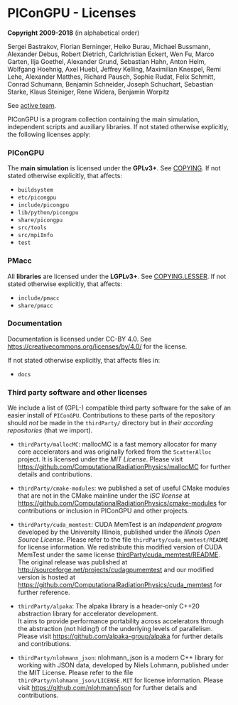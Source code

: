 PIConGPU - Licenses
===============================================================================

**Copyright 2009-2018** (in alphabetical order)

Sergei Bastrakov, Florian Berninger, Heiko Burau, Michael Bussmann,
Alexander Debus, Robert Dietrich, Carlchristian Eckert, Wen Fu, Marco Garten,
Ilja Goethel, Alexander Grund, Sebastian Hahn, Anton Helm, Wolfgang Hoehnig,
Axel Huebl, Jeffrey Kelling, Maximilian Knespel, Remi Lehe, Alexander Matthes,
Richard Pausch, Sophie Rudat, Felix Schmitt, Conrad Schumann,
Benjamin Schneider, Joseph Schuchart, Sebastian Starke, Klaus Steiniger,
Rene Widera, Benjamin Worpitz

See [active team](README.md#active-team).

PIConGPU is a program collection containing the main simulation, independent
scripts and auxiliary libraries. If not stated otherwise explicitly, the
following licenses apply:


### PIConGPU

The **main simulation** is licensed under the **GPLv3+**. See
[COPYING](COPYING). If not stated otherwise explicitly, that affects:
 - `buildsystem`
 - `etc/picongpu`
 - `include/picongpu`
 - `lib/python/picongpu`
 - `share/picongpu`
 - `src/tools`
 - `src/mpiInfo`
 - `test`


### PMacc
 
All **libraries** are licensed under the **LGPLv3+**. See
[COPYING.LESSER](COPYING.LESSER).
If not stated otherwise explicitly, that affects:
 - `include/pmacc`
 - `share/pmacc`


### Documentation

Documentation is licensed under CC-BY 4.0.
See https://creativecommons.org/licenses/by/4.0/ for the license.

If not stated otherwise explicitly, that affects files in:

- `docs`


### Third party software and other licenses

We include a list of (GPL-) compatible third party software for the sake
of an easier install of `PIConGPU`. Contributions to these parts of the
repository should *not* be made in the `thirdParty/` directory but in
*their according repositories* (that we import).

 - `thirdParty/mallocMC`:
   mallocMC is a fast memory allocator for many core accelerators and was
   originally forked from the `ScatterAlloc` project.
   It is licensed under the *MIT License*.
   Please visit
     https://github.com/ComputationalRadiationPhysics/mallocMC
   for further details and contributions.

 - `thirdParty/cmake-modules`:
   we published a set of useful CMake modules that are not in the
   CMake mainline under the *ISC license* at
     https://github.com/ComputationalRadiationPhysics/cmake-modules
   for contributions or inclusion in PIConGPU and other projects.

 - `thirdParty/cuda_memtest`:
   CUDA MemTest is an *independent program* developed by the University
   Illinois, published under the *Illinois Open Source License*.
   Please refer to the file `thirdParty/cuda_memtest/README` for license information.
   We redistribute this modified version of CUDA MemTest under the same license
   [thirdParty/cuda_memtest/README](thirdParty/cuda_memtest/README).
   The original release was published at
     http://sourceforge.net/projects/cudagpumemtest
   and our modified version is hosted at
     https://github.com/ComputationalRadiationPhysics/cuda_memtest
   for further reference.

- `thirdParty/alpaka`:
   The alpaka library is a header-only C++20 abstraction library for accelerator development.  
   It aims to provide performance portability across accelerators through the abstraction (not hiding!)
   of the underlying levels of parallelism.
   Please visit
     https://github.com/alpaka-group/alpaka
   for further details and contributions.

- `thirdParty/nlohmann_json`:
   nlohmann_json is a modern C++ library for working with JSON data, developed
   by Niels Lohmann, published under the MIT License.
   Please refer to the file `thirdParty/nlohmann_json/LICENSE.MIT` for license
   information.
   Please visit https://github.com/nlohmann/json for further details
   and contributions.
